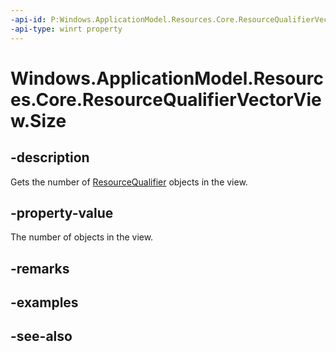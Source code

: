 ----api-id: P:Windows.ApplicationModel.Resources.Core.ResourceQualifierVectorView.Size
-api-type: winrt property
---<!-- Property syntaxpublic uint Size { get; }--># Windows.ApplicationModel.Resources.Core.ResourceQualifierVectorView.Size## -descriptionGets the number of [ResourceQualifier](resourcequalifier.md) objects in the view.## -property-valueThe number of objects in the view.## -remarks## -examples## -see-also